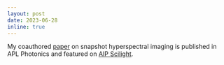 ```yaml
---
layout: post
date: 2023-06-28
inline: true
---
```


My coauthored [paper](https://pubs.aip.org/aip/app/article/8/6/066109/2900496) on snapshot hyperspectral imaging is published in APL Photonics and featured on [AIP Scilight](https://pubs.aip.org/aip/sci/article/2023/26/261102/2900580/Improving-hyperspectral-imaging-using-a-lensless).

